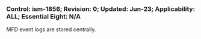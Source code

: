 ### Control: ism-1856; Revision: 0; Updated: Jun-23; Applicability: ALL; Essential Eight: N/A
<p>MFD event logs are stored centrally.</p>
